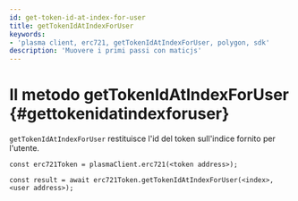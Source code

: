 ```yaml
---
id: get-token-id-at-index-for-user
title: getTokenIdAtIndexForUser
keywords:
- 'plasma client, erc721, getTokenIdAtIndexForUser, polygon, sdk'
description: 'Muovere i primi passi con maticjs'
---
```


# Il metodo getTokenIdAtIndexForUser {#gettokenidatindexforuser}

`getTokenIdAtIndexForUser` restituisce l'id del token sull'indice fornito per l'utente.

```
const erc721Token = plasmaClient.erc721(<token address>);

const result = await erc721Token.getTokenIdAtIndexForUser(<index>,<user address>);

```
